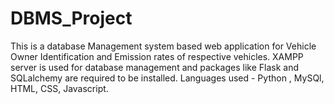 # DBMS_Project
This is a database Management system based web application for Vehicle Owner Identification and Emission rates of respective vehicles.
XAMPP server is used for database management and packages like Flask and SQLalchemy are required to be installed. 
Languages used - Python , MySQl, HTML, CSS, Javascript.
